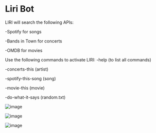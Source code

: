 # Liri Bot
 
LIRI will search the following APIs:
   
   -Spotify for songs
   
   -Bands in Town for concerts
   
   -OMDB for movies

Use the following commands to activate LIRI:
   -help (to list all commands)
   
   -concerts-this (artist)
   
   -spotify-this-song (song)
   
   -movie-this (movie)
   
   -do-what-it-says (random.txt)
     

   

![image](https://user-images.githubusercontent.com/52723175/66260487-debae380-e784-11e9-9822-66a5442a265a.png)

![image](https://user-images.githubusercontent.com/52723175/66260482-d2368b00-e784-11e9-951d-2a2b009bd129.png)

![image](https://user-images.githubusercontent.com/52723175/66260472-b8954380-e784-11e9-85bd-a0a7fb968d02.png)
